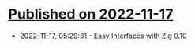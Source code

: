 # [Published on 2022-11-17](index.md)

* [2022-11-17, 05:29:31](https://news.ycombinator.com/item?id=33635341) - [Easy Interfaces with Zig 0.10](https://zig.news/kristoff/easy-interfaces-with-zig-0100-2hc5)

